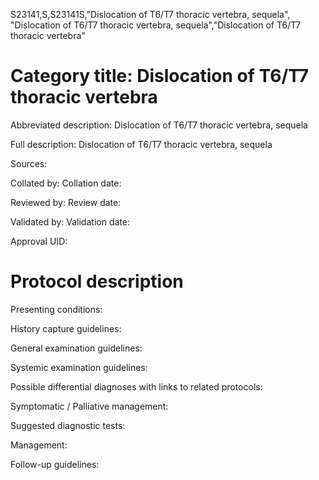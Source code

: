 S23141,S,S23141S,"Dislocation of T6/T7 thoracic vertebra, sequela", "Dislocation of T6/T7 thoracic vertebra, sequela","Dislocation of T6/T7 thoracic vertebra"
# Category title: Dislocation of T6/T7 thoracic vertebra

Abbreviated description: Dislocation of T6/T7 thoracic vertebra, sequela

Full description: Dislocation of T6/T7 thoracic vertebra, sequela

Sources:

Collated by:
Collation date:

Reviewed by:
Review date:

Validated by:
Validation date:

Approval UID:

# Protocol description

Presenting conditions:

History capture guidelines:

General examination guidelines:

Systemic examination guidelines:

Possible differential diagnoses with links to related protocols:

Symptomatic / Palliative management:

Suggested diagnostic tests:

Management:

Follow-up guidelines:
